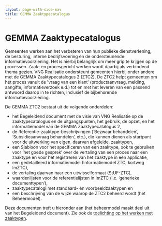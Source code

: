 ```yaml
---
layout: page-with-side-nav
title: GEMMA Zaaktypecatalogus
---
```

# GEMMA Zaaktypecatalogus

Gemeenten werken aan het verbeteren van hun publieke dienstverlening, de besturing, interne bedrijfsvoering en de ondersteunende informatievoorziening. Het is hierbij belangrijk om meer grip te krijgen op de processen. Zaak- en procesgericht werken wordt daarbij als verbindend thema gezien. VNG Realisatie ondersteunt gemeenten hierbij onder andere met de GEMMA Zaaktypecatalogus 2 (ZTC2). De ZTC2 helpt gemeenten om het proces vanuit de 'vraag van een klant' (productaanvraag, melding, aangifte, informatieverzoek e.d.) tot en met het leveren van een passend antwoord daarop in te richten, inclusief de bijbehorende informatievoorziening.

De GEMMA ZTC2 bestaat uit de volgende onderdelen:

* het Begeleidend document met de visie van VNG Realisatie op de zaaktypecatalogus en de uitgangspunten, het gebruik, de opzet, en het informatiemodel van de GEMMA Zaaktypecatalogus 2,
* de Referentie-zaaktype-beschrijvingen (‘Bezwaar behandelen’, ‘Subsidieaanvraag behandelen’, etc.), die kunnen dienen als startpunt voor de uitwerking van eigen, daarvan afgeleide, zaaktypen,
* een Sjabloon voor het specificeren van een zaaktype, ook te gebruiken voor ‘het goede gesprek’ over de vertaling van een proces naar een zaaktype en voor het registreren van het zaaktype in een applicatie,
* een gedetailleerd informatiemodel (Informatiemodel ZTC, kortweg ImZTC),
* de vertaling daarvan naar een uitwisselformaat (StUF-ZTC),
* waardenlijsten voor de referentielijsten in ImZTC (i.c. ‘generieke documenttypen’),
* zaaktypecatalogi met standaard- en voorbeeldzaaktypen en
* een beschrijving van de wijze waarop de ZTC2 beheerd wordt (het Beheermodel).

Deze documenten treft u hieronder aan (het beheermodel maakt deel uit van het Begeleidend document). Zie ook de [toelichting op het werken met zaaktypen](https://www.gemmaonline.nl/index.php/Zaaktypen).
